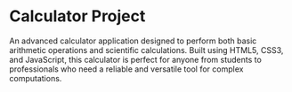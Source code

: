 # Calculator Project
 An advanced calculator application designed to perform both basic arithmetic operations and scientific calculations. Built using HTML5, CSS3, and JavaScript, this calculator is perfect for anyone from students to professionals who need a reliable and versatile tool for complex computations.
